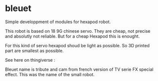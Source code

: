 # bleuet


Simple developpment of modules for hexapod robot. 

This robot is based on 18 9G chinese servo. They are cheap, not precise and absolutly not reliable.
But for a cheap Hexapod this is enought. 

For this kind of servo hexapod shoud be light as possible. So 3D printed part are smallest as possible.

See here on thingiverse : 

Bleuet name is tribute and cam from french version of TV serie FX special effect. This was the name of the small robot.
